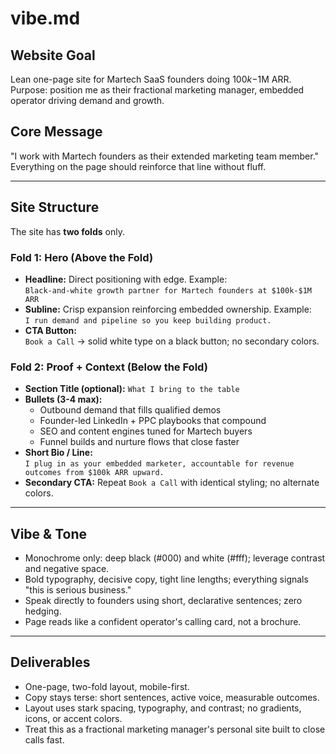 ﻿# vibe.md

## Website Goal
Lean one-page site for Martech SaaS founders doing $100k-$1M ARR. Purpose: position me as their fractional marketing manager, embedded operator driving demand and growth.

## Core Message
"I work with Martech founders as their extended marketing team member." Everything on the page should reinforce that line without fluff.

---

## Site Structure
The site has **two folds** only.

### Fold 1: Hero (Above the Fold)
- **Headline:** Direct positioning with edge. Example:  
  `Black-and-white growth partner for Martech founders at $100k-$1M ARR`
- **Subline:** Crisp expansion reinforcing embedded ownership. Example:  
  `I run demand and pipeline so you keep building product.`
- **CTA Button:**  
  `Book a Call` -> solid white type on a black button; no secondary colors.

### Fold 2: Proof + Context (Below the Fold)
- **Section Title (optional):** `What I bring to the table`
- **Bullets (3-4 max):**  
  - Outbound demand that fills qualified demos  
  - Founder-led LinkedIn + PPC playbooks that compound  
  - SEO and content engines tuned for Martech buyers  
  - Funnel builds and nurture flows that close faster
- **Short Bio / Line:**  
  `I plug in as your embedded marketer, accountable for revenue outcomes from $100k ARR upward.`
- **Secondary CTA:** Repeat `Book a Call` with identical styling; no alternate colors.

---

## Vibe & Tone
- Monochrome only: deep black (#000) and white (#fff); leverage contrast and negative space.
- Bold typography, decisive copy, tight line lengths; everything signals "this is serious business."
- Speak directly to founders using short, declarative sentences; zero hedging.
- Page reads like a confident operator's calling card, not a brochure.

---

## Deliverables
- One-page, two-fold layout, mobile-first.
- Copy stays terse: short sentences, active voice, measurable outcomes.
- Layout uses stark spacing, typography, and contrast; no gradients, icons, or accent colors.
- Treat this as a fractional marketing manager's personal site built to close calls fast.

